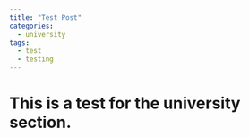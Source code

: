 ```yaml
---
title: "Test Post"
categories:
  - university
tags:
  - test
  - testing
---
```


# This is a test for the university section.
